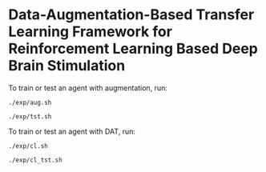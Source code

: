 # Data-Augmentation-Based Transfer Learning Framework for Reinforcement Learning Based Deep Brain Stimulation

To train or test an agent with augmentation, run:

```shell
./exp/aug.sh

./exp/tst.sh
```

To train or test an agent with DAT, run:

```shell
./exp/cl.sh

./exp/cl_tst.sh
```

